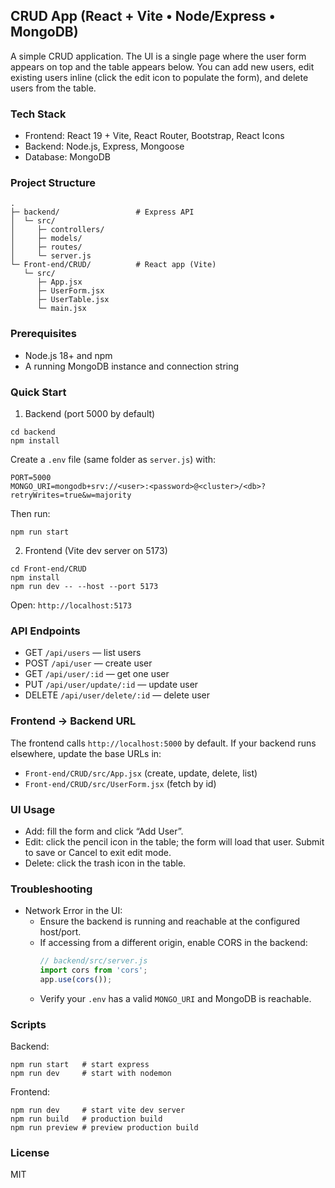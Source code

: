## CRUD App (React + Vite • Node/Express • MongoDB)

A simple CRUD application. The UI is a single page where the user form appears on top and the table appears below. You can add new users, edit existing users inline (click the edit icon to populate the form), and delete users from the table.

### Tech Stack
- Frontend: React 19 + Vite, React Router, Bootstrap, React Icons
- Backend: Node.js, Express, Mongoose
- Database: MongoDB

### Project Structure
```
.
├─ backend/                 # Express API
│  └─ src/
│     ├─ controllers/
│     ├─ models/
│     ├─ routes/
│     └─ server.js
└─ Front-end/CRUD/          # React app (Vite)
   └─ src/
      ├─ App.jsx
      ├─ UserForm.jsx
      ├─ UserTable.jsx
      └─ main.jsx
```

### Prerequisites
- Node.js 18+ and npm
- A running MongoDB instance and connection string

### Quick Start

1) Backend (port 5000 by default)
```
cd backend
npm install
```
Create a `.env` file (same folder as `server.js`) with:
```
PORT=5000
MONGO_URI=mongodb+srv://<user>:<password>@<cluster>/<db>?retryWrites=true&w=majority
```
Then run:
```
npm run start
```

2) Frontend (Vite dev server on 5173)
```
cd Front-end/CRUD
npm install
npm run dev -- --host --port 5173
```
Open: `http://localhost:5173`

### API Endpoints
- GET `/api/users` — list users
- POST `/api/user` — create user
- GET `/api/user/:id` — get one user
- PUT `/api/user/update/:id` — update user
- DELETE `/api/user/delete/:id` — delete user

### Frontend → Backend URL
The frontend calls `http://localhost:5000` by default. If your backend runs elsewhere, update the base URLs in:
- `Front-end/CRUD/src/App.jsx` (create, update, delete, list)
- `Front-end/CRUD/src/UserForm.jsx` (fetch by id)

### UI Usage
- Add: fill the form and click “Add User”.
- Edit: click the pencil icon in the table; the form will load that user. Submit to save or Cancel to exit edit mode.
- Delete: click the trash icon in the table.

### Troubleshooting
- Network Error in the UI:
  - Ensure the backend is running and reachable at the configured host/port.
  - If accessing from a different origin, enable CORS in the backend:
    ```js
    // backend/src/server.js
    import cors from 'cors';
    app.use(cors());
    ```
  - Verify your `.env` has a valid `MONGO_URI` and MongoDB is reachable.

### Scripts
Backend:
```
npm run start   # start express
npm run dev     # start with nodemon
```
Frontend:
```
npm run dev     # start vite dev server
npm run build   # production build
npm run preview # preview production build
```

### License
MIT


